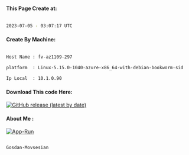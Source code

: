 
   
#### This Page Create at:

```bash

2023-07-05 - 03:07:17 UTC

```

#### Create By Machine:

```bash

Host Name : fv-az1109-297

platform  : Linux-5.15.0-1040-azure-x86_64-with-debian-bookworm-sid

Ip Local  : 10.1.0.90

```
#### Download This code Here:

[![GitHub release (latest by date)](https://img.shields.io/github/v/release/Gosdan-Movsesian/Gosdan?style=for-the-badge&label=Download)](https://github.com/Gosdan-Movsesian/Gosdan/releases) 

</p> 

#### About Me :

[![App-Run](https://github.com/Gosdan-Movsesian/Gosdan/actions/workflows/App-Run.yml/badge.svg)](https://github.com/Gosdan-Movsesian/Gosdan/actions/workflows/App-Run.yml)

```bash

Gosdan-Movsesian

```

